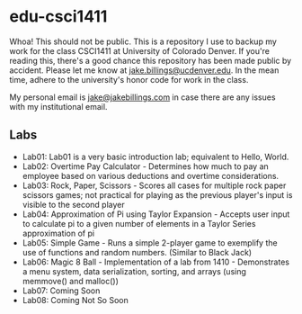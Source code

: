 # edu-csci1411 #
Whoa! This should not be public. This is a repository I use to backup my work for the class CSCI1411 at University of Colorado Denver. If you're reading this, there's a good chance this repository has been made public by accident. Please let me know at [jake.billings@ucdenver.edu](mailto:jake.billings@ucdenver.edu). In the mean time, adhere to the university's honor code for work in the class.

My personal email is [jake@jakebillings.com](mailto:jake@jakebillings.com) in case there are any issues with my institutional email.

## Labs ##
* Lab01: Lab01 is a very basic introduction lab; equivalent to Hello, World.
* Lab02: Overtime Pay Calculator - Determines how much to pay an employee based on various deductions and overtime considerations.
* Lab03: Rock, Paper, Scissors - Scores all cases for multiple rock paper scissors games; not practical for playing as the previous player's input is visible to the second player
* Lab04: Approximation of Pi using Taylor Expansion - Accepts user input to calculate pi to a given number of elements in a Taylor Series approximation of pi
* Lab05: Simple Game - Runs a simple 2-player game to exemplify the use of functions and random numbers. (Similar to Black Jack)
* Lab06: Magic 8 Ball - Implementation of a lab from 1410 - Demonstrates a menu system, data serialization, sorting, and arrays (using memmove() and malloc())
* Lab07: Coming Soon
* Lab08: Coming Not So Soon